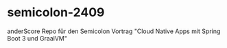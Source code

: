 # semicolon-2409
anderScore Repo für den Semicolon Vortrag "Cloud Native Apps mit Spring Boot 3 und GraalVM"
